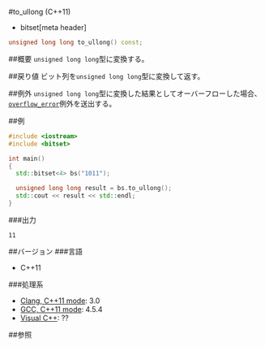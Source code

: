 #to_ullong (C++11)
* bitset[meta header]

```cpp
unsigned long long to_ullong() const;
```

##概要
`unsigned long long`型に変換する。


##戻り値
ビット列を`unsigned long long`型に変換して返す。


##例外
`unsigned long long`型に変換した結果としてオーバーフローした場合、[`overflow_error`](/reference/stdexcept.md)例外を送出する。


##例
```cpp
#include <iostream>
#include <bitset>

int main()
{
  std::bitset<4> bs("1011");

  unsigned long long result = bs.to_ullong();
  std::cout << result << std::endl;
}
```

###出力
```
11
```

##バージョン
###言語
- C++11


###処理系
- [Clang, C++11 mode](/implementation.md#clang): 3.0
- [GCC, C++11 mode](/implementation.md#gcc): 4.5.4
- [Visual C++](/implementation.md#visual_cpp): ??


##参照

